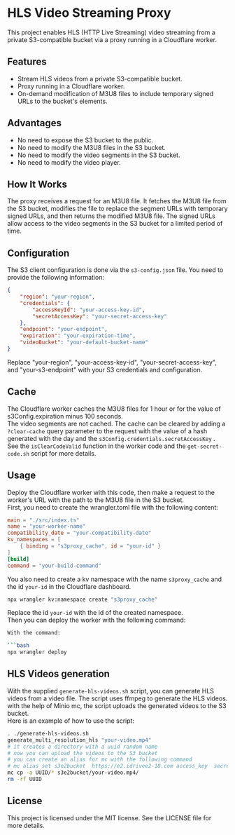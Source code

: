 # HLS Video Streaming Proxy

This project enables HLS (HTTP Live Streaming) video streaming from a private S3-compatible bucket via a proxy running in a Cloudflare worker.

## Features

- Stream HLS videos from a private S3-compatible bucket.
- Proxy running in a Cloudflare worker.
- On-demand modification of M3U8 files to include temporary signed URLs to the bucket's elements.

## Advantages

- No need to expose the S3 bucket to the public.
- No need to modify the M3U8 files in the S3 bucket.
- No need to modify the video segments in the S3 bucket.
- No need to modify the video player.

## How It Works

The proxy receives a request for an M3U8 file. It fetches the M3U8 file from the S3 bucket, modifies the file to replace the segment URLs with temporary signed URLs, and then returns the modified M3U8 file. The signed URLs allow access to the video segments in the S3 bucket for a limited period of time.

## Configuration

The S3 client configuration is done via the `s3-config.json` file. You need to provide the following information:

```json
{
    "region": "your-region",
    "credentials": {
        "accessKeyId": "your-access-key-id",
        "secretAccessKey": "your-secret-access-key"
    },
    "endpoint": "your-endpoint",
    "expiration": "your-expiration-time",
    "videoBucket": "your-default-bucket-name"
}
```

Replace "your-region", "your-access-key-id", "your-secret-access-key", and "your-s3-endpoint" with your S3 credentials and configuration.

## Cache

The Cloudflare worker caches the M3U8 files for 1 hour or for the value of s3Config.expiration minus 100 seconds.  
The video segments are not cached.
The cache can be cleared by adding a `?clear-cache` query parameter to the request with the value of a hash generated with the day and the `s3Config.credentials.secretAccessKey` . See the `isClearCodeValid` function in the worker code and the `get-secret-code.sh` script for more details.

## Usage

Deploy the Cloudflare worker with this code, then make a request to the worker's URL with the path to the M3U8 file in the S3 bucket.  
First, you need to create the wrangler.toml file with the following content:

```toml
main = "./src/index.ts"
name = "your-worker-name"
compatibility_date = "your-compatibility-date"
kv_namespaces = [
    { binding = "s3proxy_cache", id = "your-id" }
]
[build]
command = "your-build-command"
```

You also need to create a kv namespace with the name `s3proxy_cache` and the id `your-id` in the Cloudflare dashboard.

```bash
npx wrangler kv:namespace create "s3proxy_cache"
```

Replace the id `your-id` with the id of the created namespace.  
Then you can deploy the worker with the following command:

```bash
With the command:

```bash
npx wrangler deploy
```

## HLS Videos generation

With the supplied `generate-hls-videos.sh` script, you can generate HLS videos from a video file. The script uses ffmpeg to generate the HLS videos.  
with the help of Minio mc, the script uploads the generated videos to the S3 bucket.  
Here is an example of how to use the script:

```bash
. ./generate-hls-videos.sh
generate_multi_resolution_hls "your-video.mp4"
# it creates a directory with a uuid random name 
# now you can upload the videos to the S3 bucket
# you can create an alias for mc with the following command
# mc alias set s3e2bucket  https://e2.idrivee2-18.com access_key  secret_key
mc cp -a UUID/* s3e2bucket/your-video.mp4/
rm -rf UUID
```

## License

This project is licensed under the MIT license. See the LICENSE file for more details.  
